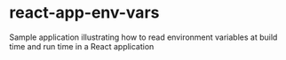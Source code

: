 # react-app-env-vars
Sample application illustrating how to read environment variables at build time and run time in a React application
